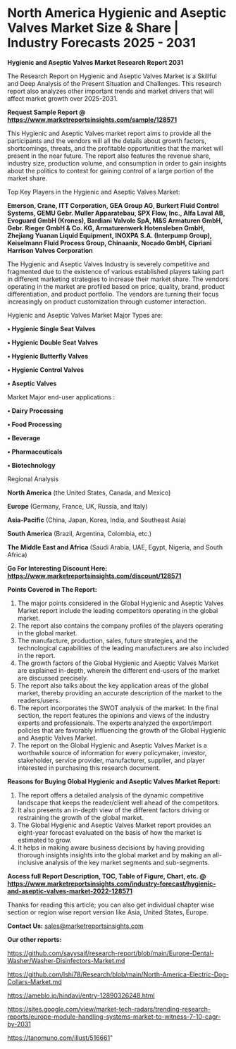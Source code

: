 # North America Hygienic and Aseptic Valves Market Size & Share | Industry Forecasts 2025 - 2031

<strong>Hygienic and Aseptic Valves Market Research Report 2031</strong>

The Research Report on Hygienic and Aseptic Valves Market is a Skillful and Deep Analysis of the Present Situation and Challenges. This research report also analyzes other important trends and market drivers that will affect market growth over 2025-2031.

<strong>Request Sample Report @ <a href=https://www.marketreportsinsights.com/sample/128571>https://www.marketreportsinsights.com/sample/128571</a></strong>

This Hygienic and Aseptic Valves market report aims to provide all the participants and the vendors will all the details about growth factors, shortcomings, threats, and the profitable opportunities that the market will present in the near future. The report also features the revenue share, industry size, production volume, and consumption in order to gain insights about the politics to contest for gaining control of a large portion of the market share.

Top Key Players in the Hygienic and Aseptic Valves Market:

<strong>Emerson, Crane, ITT Corporation, GEA Group AG, Burkert Fluid Control Systems, GEMU Gebr. Muller Apparatebau, SPX Flow, Inc., Alfa Laval AB, Evoguard GmbH (Krones), Bardiani Valvole SpA, M&S Armaturen GmbH, Gebr. Rieger GmbH & Co. KG, Armaturenwerk Hotensleben GmbH, Zhejiang Yuanan Liquid Equipment, INOXPA S.A. (Interpump Group), Keiselmann Fluid Process Group, Chinaanix, Nocado GmbH, Cipriani Harrison Valves Corporation</strong>

The Hygienic and Aseptic Valves Industry is severely competitive and fragmented due to the existence of various established players taking part in different marketing strategies to increase their market share. The vendors operating in the market are profiled based on price, quality, brand, product differentiation, and product portfolio. The vendors are turning their focus increasingly on product customization through customer interaction.

Hygienic and Aseptic Valves Market Major Types are:

<strong>• Hygienic Single Seat Valves

• Hygienic Double Seat Valves

• Hygienic Butterfly Valves

• Hygienic Control Valves

• Aseptic Valves</strong>

Market Major end-user applications :

<strong>• Dairy Processing

• Food Processing

• Beverage

• Pharmaceuticals

• Biotechnology</strong>

Regional Analysis

</u><strong><b>North America</b></strong> (the United States, Canada, and Mexico)

<strong><b>Europe </b></strong>(Germany, France, UK, Russia, and Italy)

<strong><b>Asia-Pacific</b></strong> (China, Japan, Korea, India, and Southeast Asia)

<strong><b>South America</b></strong> (Brazil, Argentina, Colombia, etc.)

<strong><b>The Middle East and Africa</b></strong> (Saudi Arabia, UAE, Egypt, Nigeria, and South Africa)

<strong>Go For Interesting Discount Here: <a href=https://www.marketreportsinsights.com/discount/128571>https://www.marketreportsinsights.com/discount/128571</a></strong>

<strong>Points Covered in The Report:</strong>
<ol>
  <li>The major points considered in the Global Hygienic and Aseptic Valves Market report include the leading competitors operating in the global market.</li>
  <li>The report also contains the company profiles of the players operating in the global market.</li>
  <li>The manufacture, production, sales, future strategies, and the technological capabilities of the leading manufacturers are also included in the report.</li>
  <li>The growth factors of the Global Hygienic and Aseptic Valves Market are explained in-depth, wherein the different end-users of the market are discussed precisely.</li>
  <li>The report also talks about the key application areas of the global market, thereby providing an accurate description of the market to the readers/users.</li>
  <li>The report incorporates the SWOT analysis of the market. In the final section, the report features the opinions and views of the industry experts and professionals. The experts analyzed the export/import policies that are favorably influencing the growth of the Global Hygienic and Aseptic Valves Market.</li>
  <li>The report on the Global Hygienic and Aseptic Valves Market is a worthwhile source of information for every policymaker, investor, stakeholder, service provider, manufacturer, supplier, and player interested in purchasing this research document.</li>
</ol>
<strong>Reasons for Buying Global Hygienic and Aseptic Valves Market Report:</strong>

<ol>
  <li>The report offers a detailed analysis of the dynamic competitive landscape that keeps the reader/client well ahead of the competitors.</li>
  <li>It also presents an in-depth view of the different factors driving or restraining the growth of the global market.</li>
  <li>The Global Hygienic and Aseptic Valves Market report provides an eight-year forecast evaluated on the basis of how the market is estimated to grow.</li>
  <li>It helps in making aware business decisions by having providing thorough insights insights into the global market and by making an all-inclusive analysis of the key market segments and sub-segments.</li>
</ol>
<strong>Access full Report Description, TOC, Table of Figure, Chart, etc. @ <a href=https://www.marketreportsinsights.com/industry-forecast/hygienic-and-aseptic-valves-market-2022-128571>https://www.marketreportsinsights.com/industry-forecast/hygienic-and-aseptic-valves-market-2022-128571</a></strong>


Thanks for reading this article; you can also get individual chapter wise section or region wise report version like Asia, United States, Europe.

<strong>Contact Us:</strong>
sales@marketreportsinsights.com

<strong>Our other reports:</strong>

<a href=https://github.com/sayysaif/research-report/blob/main/Europe-Dental-Washer/Washer-Disinfectors-Market.md>https://github.com/sayysaif/research-report/blob/main/Europe-Dental-Washer/Washer-Disinfectors-Market.md</a>

<a href=https://github.com/Ishi78/Research/blob/main/North-America-Electric-Dog-Collars-Market.md>https://github.com/Ishi78/Research/blob/main/North-America-Electric-Dog-Collars-Market.md</a>

<a href=https://ameblo.jp/hindavi/entry-12890326248.html>https://ameblo.jp/hindavi/entry-12890326248.html</a>

<a href=https://sites.google.com/view/market-tech-radars/trending-research-reports/europe-module-handling-systems-market-to-witness-7-10-cagr-by-2031>https://sites.google.com/view/market-tech-radars/trending-research-reports/europe-module-handling-systems-market-to-witness-7-10-cagr-by-2031</a>

<a href=https://tanomuno.com/illust/516661>https://tanomuno.com/illust/516661</a>"
